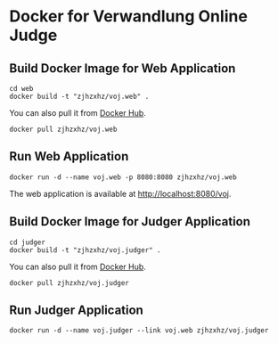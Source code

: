 # Docker for Verwandlung Online Judge

## Build Docker Image for Web Application

```
cd web
docker build -t "zjhzxhz/voj.web" .
```

You can also pull it from [Docker Hub](https://hub.docker.com/r/zjhzxhz/voj.web/).

```
docker pull zjhzxhz/voj.web
```

## Run Web Application

```
docker run -d --name voj.web -p 8080:8080 zjhzxhz/voj.web
```

The web application is available at [http://localhost:8080/voj](http://localhost:8080/voj).

## Build Docker Image for Judger Application

```
cd judger
docker build -t "zjhzxhz/voj.judger" .
```

You can also pull it from [Docker Hub](https://hub.docker.com/r/zjhzxhz/voj.judger/).

```
docker pull zjhzxhz/voj.judger
```

## Run Judger Application

```
docker run -d --name voj.judger --link voj.web zjhzxhz/voj.judger
```
